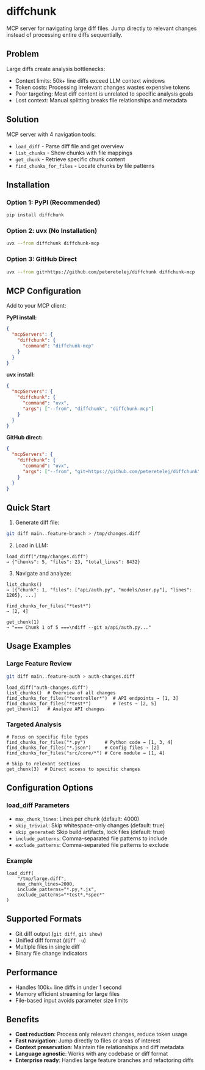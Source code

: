 # diffchunk

MCP server for navigating large diff files. Jump directly to relevant changes instead of processing entire diffs sequentially.

## Problem

Large diffs create analysis bottlenecks:
- Context limits: 50k+ line diffs exceed LLM context windows
- Token costs: Processing irrelevant changes wastes expensive tokens
- Poor targeting: Most diff content is unrelated to specific analysis goals
- Lost context: Manual splitting breaks file relationships and metadata

## Solution

MCP server with 4 navigation tools:
- `load_diff` - Parse diff file and get overview
- `list_chunks` - Show chunks with file mappings
- `get_chunk` - Retrieve specific chunk content
- `find_chunks_for_files` - Locate chunks by file patterns

## Installation

### Option 1: PyPI (Recommended)
```bash
pip install diffchunk
```

### Option 2: uvx (No Installation)
```bash
uvx --from diffchunk diffchunk-mcp
```

### Option 3: GitHub Direct
```bash
uvx --from git+https://github.com/peteretelej/diffchunk diffchunk-mcp
```

## MCP Configuration

Add to your MCP client:

**PyPI install:**
```json
{
  "mcpServers": {
    "diffchunk": {
      "command": "diffchunk-mcp"
    }
  }
}
```

**uvx install:**
```json
{
  "mcpServers": {
    "diffchunk": {
      "command": "uvx",
      "args": ["--from", "diffchunk", "diffchunk-mcp"]
    }
  }
}
```

**GitHub direct:**
```json
{
  "mcpServers": {
    "diffchunk": {
      "command": "uvx", 
      "args": ["--from", "git+https://github.com/peteretelej/diffchunk", "diffchunk-mcp"]
    }
  }
}
```

## Quick Start

1. Generate diff file:
```bash
git diff main..feature-branch > /tmp/changes.diff
```

2. Load in LLM:
```
load_diff("/tmp/changes.diff")
→ {"chunks": 5, "files": 23, "total_lines": 8432}
```

3. Navigate and analyze:
```
list_chunks()
→ [{"chunk": 1, "files": ["api/auth.py", "models/user.py"], "lines": 1205}, ...]

find_chunks_for_files("*test*")
→ [2, 4]

get_chunk(1)
→ "=== Chunk 1 of 5 ===\ndiff --git a/api/auth.py..."
```

## Usage Examples

### Large Feature Review
```bash
git diff main..feature-auth > auth-changes.diff
```

```
load_diff("auth-changes.diff")
list_chunks()  # Overview of all changes
find_chunks_for_files("*controller*")  # API endpoints → [1, 3]
find_chunks_for_files("*test*")        # Tests → [2, 5]
get_chunk(1)   # Analyze API changes
```

### Targeted Analysis
```
# Focus on specific file types
find_chunks_for_files("*.py")       # Python code → [1, 3, 4]
find_chunks_for_files("*.json")     # Config files → [2]
find_chunks_for_files("src/core/*") # Core module → [1, 4]

# Skip to relevant sections
get_chunk(3)  # Direct access to specific changes
```

## Configuration Options

### load_diff Parameters
- `max_chunk_lines`: Lines per chunk (default: 4000)
- `skip_trivial`: Skip whitespace-only changes (default: true)
- `skip_generated`: Skip build artifacts, lock files (default: true)
- `include_patterns`: Comma-separated file patterns to include
- `exclude_patterns`: Comma-separated file patterns to exclude

### Example
```
load_diff(
    "/tmp/large.diff",
    max_chunk_lines=2000,
    include_patterns="*.py,*.js",
    exclude_patterns="*test*,*spec*"
)
```

## Supported Formats

- Git diff output (`git diff`, `git show`)
- Unified diff format (`diff -u`)
- Multiple files in single diff
- Binary file change indicators

## Performance

- Handles 100k+ line diffs in under 1 second
- Memory efficient streaming for large files
- File-based input avoids parameter size limits

## Benefits

- **Cost reduction**: Process only relevant changes, reduce token usage
- **Fast navigation**: Jump directly to files or areas of interest
- **Context preservation**: Maintain file relationships and diff metadata
- **Language agnostic**: Works with any codebase or diff format
- **Enterprise ready**: Handles large feature branches and refactoring diffs